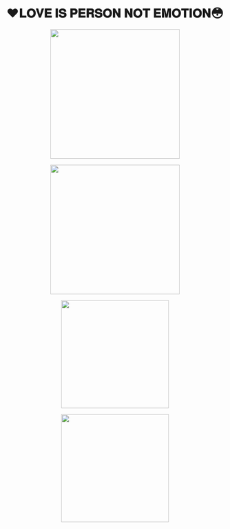 # ❤️𝐋𝐎𝐕𝐄 𝐈𝐒 𝐏𝐄𝐑𝐒𝐎𝐍 𝐍𝐎𝐓 𝐄𝐌𝐎𝐓𝐈𝐎𝐍😳

<p align="center"><a href="https://t.me/SUBHI_LOVE"><img src="https://telegra.ph/file/1a6fc1e6db847f799ead2.jpg" width="300"></a></p>

<p align="center"><a href="https://dashboard.heroku.com/new?template=https%3A%2F%2Fgithub.com%2Flovesubhi%2Flove2subhi"><img src="https://img.shields.io/badge/Deploy%20To%20Heroku-hotpink?style=for-the-badge&logo=heroku" width="300"/></a></p>

<p align="center"><a href="https://t.me/Subi_WORLD"><img src="https://img.shields.io/badge/ᴍʏ ᴛᴇʟᴇɢʀᴀᴍ%20ᴏꜰꜰɪᴄᴇ-black.svg?logo=SMILE" width=250"></a>
<p align="center"><a href="https://t.me/II_BROKEN_X_ANGEL_II"><img src="https://img.shields.io/badge/ᴍʏ ᴛᴇʟᴇɢʀᴀᴍ%20ɢʀᴏᴜᴘ-black.svg?logo=SMILE" width=250></a>
